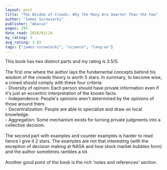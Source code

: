 ```yaml
---
layout: post
title: "The Wisdom of Crowds: Why the Many Are Smarter Than the Few"
author: "James Surowiecki"
publisher: "Abacus"
pages: 295
date_read: 2018/01/24
my_rating: 3
avg_rating: 3.82
tags: ["james-surowiecki", "science", "lang-en"]
---
```


This book has two distinct parts and my rating is 3.5/5. <br/><br/>The first one where the author lays the fundamental concepts behind his wisdom of the crowds theory is worth 5 stars. In summary, to become wise, a crowd should comply with these four criteria:  <br/>- Diversity of opinion: Each person should have private information even if it's just an eccentric interpretation of the known facts.<br/>- Independence: People's opinions aren't determined by the opinions of those around them.<br/>- Decentralization: People are able to specialize and draw on local knowledge.<br/>- Aggregation: Some mechanism exists for turning private judgments into a collective decision. <br/><br/>The second part with examples and counter examples is harder to read hence I give it 2 stars. The examples are not that interesting (with the exception of decision making at NASA and how stock market bubbles form) and the author sometimes rambles a lot. <br/><br/>Another good point of the book is the rich 'notes and references' section.<br/>

